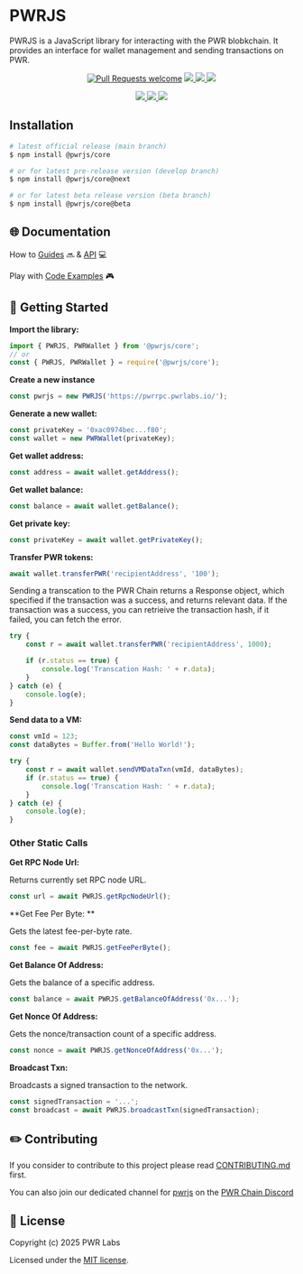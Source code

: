 # PWRJS

PWRJS is a JavaScript library for interacting with the PWR blobkchain. It provides an interface for wallet management and sending transactions on PWR.


<div align="center">
<!-- markdownlint-restore -->

[![Pull Requests welcome](https://img.shields.io/badge/PRs-welcome-ff69b4.svg?style=flat-square)](https://github.com/pwrlabs/pwrjs/issues?q=is%3Aissue+is%3Aopen+label%3A%22help+wanted%22)
<a href="https://www.npmjs.com/package/@pwrjs/core">
<img src='https://img.shields.io/npm/v/@pwrjs/core' />
</a>
<a href="https://www.npmjs.com/package/@pwrjs/core">
<img src='https://img.shields.io/npm/dt/@pwrjs/core?color=blueviolet' />
</a>
<a href="https://github.com/pwrlabs/pwrjs/blob/main/LICENSE/">
<img src="https://img.shields.io/badge/license-MIT-black">
</a>

<!-- <a href="https://github.com/pwrlabs/pwrjs/stargazers">
  <img src='https://img.shields.io/github/stars/pwrlabs/pwrjs?color=yellow' />
</a> -->
<a href="https://pwrlabs.io/">
  <img src="https://img.shields.io/badge/powered_by-PWR Chain-navy">
</a>
<a href="https://www.youtube.com/@pwrlabs">
  <img src="https://img.shields.io/badge/Community%20calls-Youtube-red?logo=youtube"/>
</a>
<a href="https://twitter.com/pwrlabs">
  <img src="https://img.shields.io/twitter/follow/pwrlabs?style=social"/>
</a>

</div>

## Installation

```bash
# latest official release (main branch)
$ npm install @pwrjs/core

# or for latest pre-release version (develop branch)
$ npm install @pwrjs/core@next

# or for latest beta release version (beta branch)
$ npm install @pwrjs/core@beta
```

## 🌐 Documentation

How to [Guides](https://pwrlabs.io) 🔜 & [API](https://pwrlabs.io) 💻

Play with [Code Examples](https://github.com/keep-pwr-strong/pwr-examples/) 🎮

## 💫 Getting Started

**Import the library:**

```ts
import { PWRJS, PWRWallet } from '@pwrjs/core';
// or
const { PWRJS, PWRWallet } = require('@pwrjs/core');
```

**Create a new instance**

```ts
const pwrjs = new PWRJS('https://pwrrpc.pwrlabs.io/');
```

**Generate a new wallet:**

```ts
const privateKey = '0xac0974bec...f80';
const wallet = new PWRWallet(privateKey);
```

**Get wallet address:**

```ts
const address = await wallet.getAddress();
```

**Get wallet balance:**

```ts
const balance = await wallet.getBalance();
```

**Get private key:**

```ts
const privateKey = await wallet.getPrivateKey();
```

**Transfer PWR tokens:**

```ts
await wallet.transferPWR('recipientAddress', '100');
```

Sending a transcation to the PWR Chain returns a Response object, which specified if the transaction was a success, and returns relevant data.
If the transaction was a success, you can retrieive the transaction hash, if it failed, you can fetch the error.

```ts
try {
    const r = await wallet.transferPWR('recipientAddress', 1000);

    if (r.status == true) {
        console.log('Transcation Hash: ' + r.data);
    }
} catch (e) {
    console.log(e);
}
```

**Send data to a VM:**

```ts
const vmId = 123;
const dataBytes = Buffer.from('Hello World!');

try {
    const r = await wallet.sendVMDataTxn(vmId, dataBytes);
    if (r.status == true) {
        console.log('Transcation Hash: ' + r.data);
    }
} catch (e) {
    console.log(e);
}
```

### Other Static Calls

**Get RPC Node Url:**

Returns currently set RPC node URL.

```ts
const url = await PWRJS.getRpcNodeUrl();
```

**Get Fee Per Byte: **

Gets the latest fee-per-byte rate.

```ts
const fee = await PWRJS.getFeePerByte();
```

**Get Balance Of Address:**

Gets the balance of a specific address.

```ts
const balance = await PWRJS.getBalanceOfAddress('0x...');
```

**Get Nonce Of Address:**

Gets the nonce/transaction count of a specific address.

```ts
const nonce = await PWRJS.getNonceOfAddress('0x...');
```

**Broadcast Txn:**

Broadcasts a signed transaction to the network.

```ts
const signedTransaction = '...';
const broadcast = await PWRJS.broadcastTxn(signedTransaction);
```

## ✏️ Contributing

If you consider to contribute to this project please read [CONTRIBUTING.md](https://github.com/pwrlabs/pwrjs/blob/main/CONTRIBUTING.md) first.

You can also join our dedicated channel for [pwrjs](https://discord.com/channels/793094838509764618/927918707613786162) on the [PWR Chain Discord](https://discord.com/invite/YgsdxEx3)

## 📜 License

Copyright (c) 2025 PWR Labs

Licensed under the [MIT license](https://github.com/pwrlabs/pwrjs/blob/main/LICENSE).
